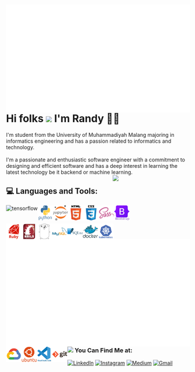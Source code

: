 <img align='right' src = "https://raw.githubusercontent.com/MyPumpkinz/copy-github-stats./master/generated/overview.svg">

# Hi folks <img src="https://github.com/seanprashad/slackmoji/blob/master/emoji/blob/blob-attention-gif.gif" width="30px"> I'm Randy :technologist:

<p align="left">
I'm student from the University of Muhammadiyah Malang majoring in informatics engineering and has a passion related to informatics and technology.
<br><br>
I'm a passionate and enthusiastic software engineer with a commitment to designing and efficient software and has a deep interest in learning the latest technology be it backend or machine learning.
<img align='right' src="http://github-readme-streak-stats.herokuapp.com?user=MyPumpkinz&theme=synthwave&date_format=j%20M%5B%20Y%5D&fire=DD0000&stroke=000000&ring=FF6C51&sideLabels=000000&currStreakLabel=000000&sideNums=000000&background=FFFFFF&currStreakNum=000000&dates=DD0000&border=A4A4A4" width="42%">
</p>

## :computer: Languages and Tools:
<p align="left">
  <a href="https://www.tensorflow.org" target="_blank"> <img align="left" src="https://raw.githubusercontent.com/rahul-jha98/github_readme_icons/main/language_and_tools/square/tensorflow/tensorflow.svg" alt="tensorflow" height="42px"/> </a>
  <a href="https://www.python.org" target="_blank"><img align="left" alt="Python" height ="42px" src="https://raw.githubusercontent.com/devicons/devicon/master/icons/python/python-original-wordmark.svg"></a>
  <a href="https://jupyter.org/" target="_blank"><img align="left" alt="jupyter" height ="42px" src="https://raw.githubusercontent.com/devicons/devicon/master/icons/jupyter/jupyter-original-wordmark.svg"></a>
  <a href="https://html.com/" target="_blank"> <img align="left" src="https://raw.githubusercontent.com/devicons/devicon/master/icons/html5/html5-original-wordmark.svg" alt="html" height="42px"/> </a> 
  <a href="https://www.w3schools.com/css/" target="_blank"> <img align="left" src="https://raw.githubusercontent.com/devicons/devicon/master/icons/css3/css3-original-wordmark.svg" alt="css" height="42px"/> </a> 
  <a href="https://sass-lang.com/" target="_blank"> <img align="left" src="https://raw.githubusercontent.com/devicons/devicon/master/icons/sass/sass-original.svg" alt="sass" height="42px"/> </a>
  <a href="https://getbootstrap.com/" target="_blank"> <img src="https://raw.githubusercontent.com/devicons/devicon/master/icons/bootstrap/bootstrap-original-wordmark.svg" align="left" alt="bootstrap" height='42px'/> </a><br><br><br>
  <a href="https://www.ruby-lang.org" target="_blank"> <img align="left" src="https://raw.githubusercontent.com/devicons/devicon/master/icons/ruby/ruby-plain-wordmark.svg" alt="ruby" height="42px"/> </a>
  <a href="https://rubyonrails.org/" target="_blank"> <img align="left" src="https://raw.githubusercontent.com/devicons/devicon/master/icons/rails/rails-original-wordmark.svg" alt="rubyonrails" height="42px"/> </a> 
  <a href="https://go.dev/" target="_blank"> <img src="https://raw.githubusercontent.com/devicons/devicon/master/icons/go/go-line.svg" align="left" alt="golang" height='42px'/> </a>
  <a href="https://www.mysql.com/" target="_blank"> <img src="https://raw.githubusercontent.com/devicons/devicon/master/icons/mysql/mysql-original-wordmark.svg" align="left" alt="mysql" height='42px'/> </a>
  <a href="https://www.sqlite.org/" target="_blank"> <img src="https://raw.githubusercontent.com/devicons/devicon/master/icons/sqlite/sqlite-original-wordmark.svg" align="left" alt="sqlite" height='42px'/> </a>
  <a href="https://www.docker.com/" target="_blank"> <img src="https://raw.githubusercontent.com/devicons/devicon/master/icons/docker/docker-original-wordmark.svg" align="left" alt="docker" height='42px'/> </a>
  <a href="https://kubernetes.io/" target="_blank"> <img src="https://raw.githubusercontent.com/devicons/devicon/master/icons/kubernetes/kubernetes-plain-wordmark.svg" align="left" alt="kubernetes" height='42px'/> </a>
<img align='right' src = "https://raw.githubusercontent.com/MyPumpkinz/copy-github-stats./master/generated/languages.svg">
<br><br><br>
  <a href="https://cloud.google.com/gcp" target="_blank"> <img src="https://raw.githubusercontent.com/devicons/devicon/master/icons/googlecloud/googlecloud-original.svg" align="left" alt="googlecloud" height='42px'/> </a>
  <a href="https://ubuntu.com/" target="_blank"> <img src="https://raw.githubusercontent.com/devicons/devicon/master/icons/ubuntu/ubuntu-plain-wordmark.svg" align="left" alt="ubuntu" height='42px'/> </a>
  <a href="https://code.visualstudio.com/" target="_blank"> <img src="https://raw.githubusercontent.com/devicons/devicon/master/icons/vscode/vscode-original-wordmark.svg" align="left" alt="vscode" height='42px'/> </a>
  <a href="https://git-scm.com/" target="_blank"> <img src="https://raw.githubusercontent.com/devicons/devicon/master/icons/git/git-original-wordmark.svg" align="left" alt="git" height='42px'/> </a>
</p>

<br><br>

### <img src="https://github.com/seanprashad/slackmoji/blob/master/emoji/blob/blob-beers-gif.gif" width="40px"> You Can Find Me at:
<p>
  <a href="https://www.linkedin.com/in/mrandyanugerah/" target="_blank"><img alt="LinkedIn" src="https://img.shields.io/badge/linkedin-%230077B5.svg?&style=for-the-badge&logo=linkedin&logoColor=white" /></a>
  <a href="https://www.instagram.com/anaknyapapaa_" target="_blank"><img alt="Instagram" src="https://img.shields.io/badge/instagram-%23E4405F.svg?&style=for-the-badge&logo=instagram&logoColor=white" /></a>  
  <a href="https://medium.com/@randyanugerah" target="_blank"><img alt="Medium" src="https://img.shields.io/badge/medium-%2312100E.svg?&style=for-the-badge&logo=medium&logoColor=white" /></a>    
  <a href="mailto:randyanugerah27@gmail.com" target="_blank"><img alt="Gmail" src="https://img.shields.io/badge/gmail-D14836?&style=for-the-badge&logo=gmail&logoColor=white"/></a>    
</p>
